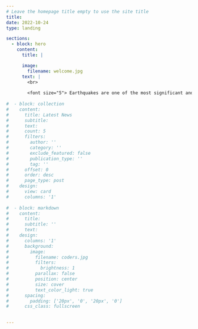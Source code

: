```yaml
---
# Leave the homepage title empty to use the site title
title:
date: 2022-10-24
type: landing

sections:
  - block: hero
    content:
      title: |

      image:
        filename: welcome.jpg
      text: |
        <br>
       
        <font size="5"> Earthquakes are one of the most significant and least predictable natural hazards that society faces. The USU **Rock Deformation and Earthquake Mechanics Group**, led by Dr. Srisharan Shreedharan, conducts research on the mechanics of earthquakes, faulting, friction, and granular deformation processes using experimental, numerical, and observational techniques. </font>
    
#  - block: collection
#    content:
#      title: Latest News
#      subtitle:
#      text:
#      count: 5
#      filters:
#        author: ''
#        category: ''
#        exclude_featured: false
#        publication_type: ''
#        tag: ''
#      offset: 0
#      order: desc
#      page_type: post
#    design:
#      view: card
#      columns: '1'
 
#  - block: markdown
#    content:
#      title:
#      subtitle: ''
#      text:
#    design:
#      columns: '1'
#      background:
#        image:
#          filename: coders.jpg
#          filters:
#            brightness: 1
#          parallax: false
#          position: center
#          size: cover
#          text_color_light: true
#      spacing:
#        padding: ['20px', '0', '20px', '0']
#      css_class: fullscreen
 

---
```

